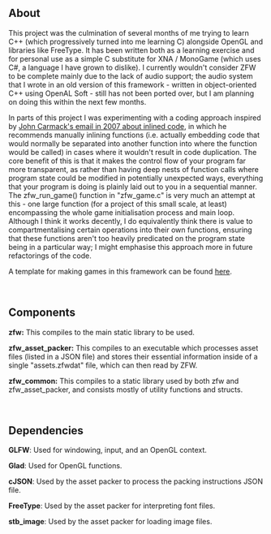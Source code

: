 <h2>About</h2>

This project was the culmination of several months of me trying to learn C++ (which progressively turned into me learning C) alongside OpenGL and libraries like FreeType. It has been written both as a learning exercise and for personal use as a simple C substitute for XNA / MonoGame (which uses C#, a language I have grown to dislike). I currently wouldn't consider ZFW to be complete mainly due to the lack of audio support; the audio system that I wrote in an old version of this framework - written in object-oriented C++ using OpenAL Soft - still has not been ported over, but I am planning on doing this within the next few months.

In parts of this project I was experimenting with a coding approach inspired by [John Carmack's email in 2007 about inlined code](http://number-none.com/blow/blog/programming/2014/09/26/carmack-on-inlined-code.html), in which he recommends manually inlining functions (i.e. actually embedding code that would normally be separated into another function into where the function would be called) in cases where it wouldn't result in code duplication. The core benefit of this is that it makes the control flow of your program far more transparent, as rather than having deep nests of function calls where program state could be modified in potentially unexpected ways, everything that your program is doing is plainly laid out to you in a sequential manner. The zfw_run_game() function in "zfw_game.c" is very much an attempt at this - one large function (for a project of this small scale, at least) encompassing the whole game initialisation process and main loop. Although I think it works decently, I do equivalently think there is value to compartmentalising certain operations into their own functions, ensuring that these functions aren't too heavily predicated on the program state being in a particular way; I might emphasise this approach more in future refactorings of the code.

A template for making games in this framework can be found [here](https://github.com/harrykwhite/zfw_game_template).

<br>

<h2>Components</h2>

**zfw:** This compiles to the main static library to be used.

**zfw_asset_packer:** This compiles to an executable which processes asset files (listed in a JSON file) and stores their essential information inside of a single "assets.zfwdat" file, which can then read by ZFW.

**zfw_common:** This compiles to a static library used by both zfw and zfw_asset_packer, and consists mostly of utility functions and structs.

<br>

<h2>Dependencies</h2>

**GLFW**: Used for windowing, input, and an OpenGL context.

**Glad**: Used for OpenGL functions.

**cJSON**: Used by the asset packer to process the packing instructions JSON file.

**FreeType**: Used by the asset packer for interpreting font files.

**stb_image**: Used by the asset packer for loading image files.

<br>
